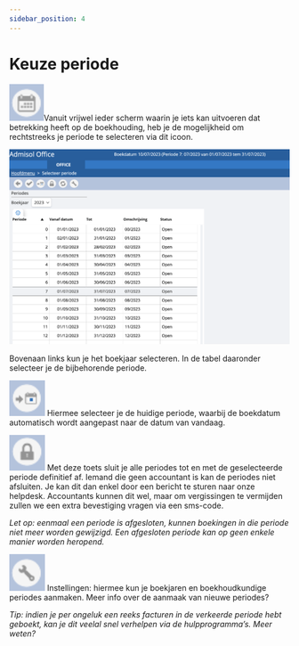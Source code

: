 ```yaml
---
sidebar_position: 4
---
```


# Keuze periode

![alt text](../../../../resources/navigeren/image-12.png)Vanuit vrijwel ieder scherm waarin je iets kan uitvoeren dat betrekking heeft op de boekhouding, heb je de mogelijkheid om rechtstreeks je periode te selecteren via dit icoon.   

![alt text](../../../../resources/navigeren/image-13.png)

Bovenaan links kun je het boekjaar selecteren. In de tabel daaronder selecteer je de bijbehorende periode.

![alt text](../../../../resources/navigeren/image-14.png) Hiermee selecteer je de huidige periode, waarbij de boekdatum automatisch wordt aangepast naar de datum van vandaag.

![alt text](../../../../resources/navigeren/image-15.png) Met deze toets sluit je alle periodes tot en met de geselecteerde periode definitief af. Iemand die geen accountant is kan de periodes niet afsluiten. Je kan dit dan enkel door een bericht te sturen naar onze helpdesk. Accountants kunnen dit wel, maar om vergissingen te vermijden zullen we een extra bevestiging vragen via een sms-code.

*Let op: eenmaal een periode is afgesloten, kunnen boekingen in die periode niet meer worden gewijzigd. Een afgesloten periode kan op geen enkele manier worden heropend.*



![alt text](../../../../resources/navigeren/image-16.png) Instellingen: hiermee kun je boekjaren en boekhoudkundige periodes aanmaken. Meer info over de aanmaak van nieuwe periodes?

*Tip: indien je per ongeluk een reeks facturen in de verkeerde periode hebt geboekt, kan je dit veelal snel verhelpen via de hulpprogramma’s. Meer weten?*